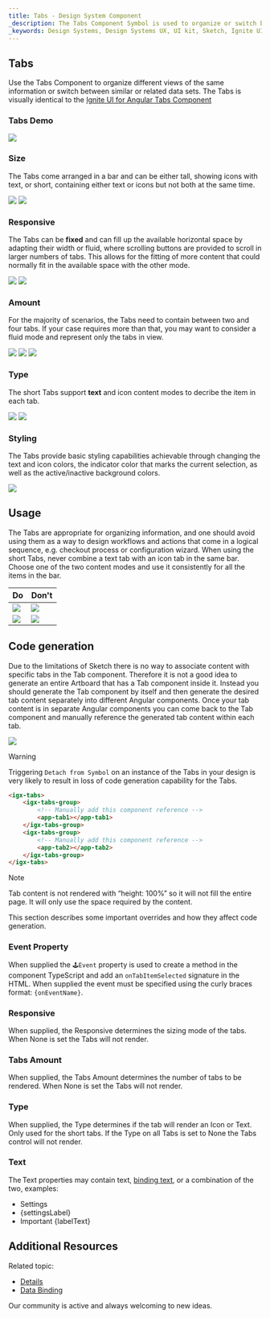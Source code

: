 ```yaml
---
title: Tabs - Design System Component
_description: The Tabs Component Symbol is used to organize or switch between information.
_keywords: Design Systems, Design Systems UX, UI kit, Sketch, Ignite UI for Angular, Sketch to Angular, Sketch to Angular, Angular, Angular Design System, Export code from Sketch, Design Kits for Angular, Sketch HTML, Sketch to HTML, Sketch UI kits
---
```


## Tabs

Use the Tabs Component to organize different views of the same information or switch between similar or related data sets. The Tabs is visually identical to the [Ignite UI for Angular Tabs Component](https://www.infragistics.com/products/ignite-ui-angular/angular/components/tabs.html)

### Tabs Demo

<img class="responsive-img" src="../images/tabs_demo.png" srcset="../images/tabs_demo@2x.png 2x" />

### Size

The Tabs come arranged in a bar and can be either tall, showing icons with text, or short, containing either text or icons but not both at the same time.

<img class="responsive-img" src="../images/tabs_short.png" srcset="../images/tabs_short@2x.png 2x" />
<img class="responsive-img" src="../images/tabs_tall.png" srcset="../images/tabs_tall@2x.png 2x" />

### Responsive

The Tabs can be **fixed** and can fill up the available horizontal space by adapting their width or fluid, where scrolling buttons are provided to scroll in larger numbers of tabs. This allows for the fitting of more content that could normally fit in the available space with the other mode.

<img class="responsive-img" src="../images/tabs_fixed.png" srcset="../images/tabs_fixed@2x.png 2x" />
<img class="responsive-img" src="../images/tabs_fluid.png" srcset="../images/tabs_fluid@2x.png 2x" />

### Amount

For the majority of scenarios, the Tabs need to contain between two and four tabs. If your case requires more than that, you may want to consider a fluid mode and represent only the tabs in view.

<img class="responsive-img" src="../images/tabs_2.png" srcset="../images/tabs_2@2x.png 2x" />
<img class="responsive-img" src="../images/tabs_3.png" srcset="../images/tabs_3@2x.png 2x" />
<img class="responsive-img" src="../images/tabs_4.png" srcset="../images/tabs_4@2x.png 2x" />

### Type

The short Tabs support **text** and icon content modes to decribe the item in each tab.

<img class="responsive-img" src="../images/tabs_text.png" srcset="../images/tabs_text@2x.png 2x" />
<img class="responsive-img" src="../images/tabs_icons.png" srcset="../images/tabs_icons@2x.png 2x" />

### Styling

The Tabs provide basic styling capabilities achievable through changing the text and icon colors, the indicator color that marks the current selection, as well as the active/inactive background colors.

<img class="responsive-img" src="../images/tabs_styling.png" srcset="../images/tabs_styling@2x.png 2x" />

## Usage

The Tabs are appropriate for organizing information, and one should avoid using them as a way to design workflows and actions that come in a logical sequence, e.g. checkout process or configuration wizard. When using the short Tabs, never combine a text tab with an icon tab in the same bar. Choose one of the two content modes and use it consistently for all the items in the bar.

| Do                                                                         | Don't                                                                          |
| -------------------------------------------------------------------------- | ------------------------------------------------------------------------------ |
| <img class="responsive-img" src="../images/tabs_do1.png" srcset="../images/tabs_do1@2x.png 2x" /> | <img class="responsive-img" src="../images/tabs_dont1.png" srcset="../images/tabs_dont1@2x.png 2x" /> |
| <img class="responsive-img" src="../images/tabs_do2.png" srcset="../images/tabs_do2@2x.png 2x" /> | <img class="responsive-img" src="../images/tabs_dont2.png" srcset="../images/tabs_dont2@2x.png 2x" /> |

## Code generation

Due to the limitations of Sketch there is no way to associate content with specific tabs in the Tab component. Therefore it is not a good idea to generate an entire Artboard that has a Tab component inside it. Instead you should generate the Tab component by itself and then generate the desired tab content separately into different Angular components. Once your tab content is in separate Angular components you can come back to the Tab component and manually reference the generated tab content within each tab.

<img class="responsive-img" src="../images/tabs_limitation.png" />

> [!WARNING]
> Triggering `Detach from Symbol` on an instance of the Tabs in your design is very likely to result in loss of code generation capability for the Tabs.

```html
<igx-tabs>
    <igx-tabs-group>
        <!-- Manually add this component reference -->
        <app-tab1></app-tab1>
    </igx-tabs-group>
    <igx-tabs-group>
        <!-- Manually add this component reference -->
        <app-tab2></app-tab2>
    </igx-tabs-group>
</igx-tabs>
```

> [!Note]
> Tab content is not rendered with “height: 100%” so it will not fill the entire page. It will only use the space required by the content.

This section describes some important overrides and how they affect code generation.

### Event Property

When supplied the `🕹️Event` property is used to create a method in the component TypeScript and add an `onTabItemSelected` signature in the HTML. When supplied the event must be specified using the curly braces format: `{onEventName}`.

### Responsive

When supplied, the Responsive determines the sizing mode of the tabs. When None is set the Tabs will not render.

### Tabs Amount

When supplied, the Tabs Amount determines the number of tabs to be rendered. When None is set the Tabs will not render.

### Type

When supplied, the Type determines if the tab will render an Icon or Text. Only used for the short tabs. If the Type on all Tabs is set to None the Tabs control will not render.

### Text

The Text properties may contain text, [binding text](../codegen/data-binding.md), or a combination of the two, examples:

- Settings
- {settingsLabel}
- Important {labelText}

## Additional Resources

Related topic:

- [Details](../patterns/details.md)
- [Data Binding](../codegen/data-binding.md)
  <div class="divider--half"></div>

Our community is active and always welcoming to new ideas.


